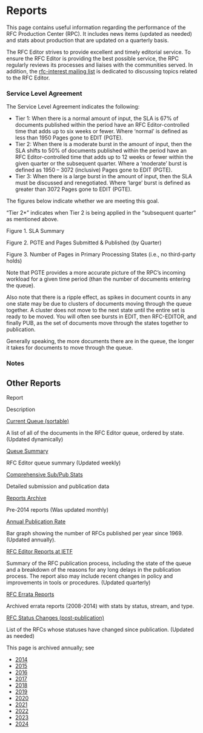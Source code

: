 # Reports

This page contains useful information regarding the performance of the RFC Production Center (RPC). It includes news items (updated as needed) and stats about production that are updated on a quarterly basis.

The RFC Editor strives to provide excellent and timely editorial service. To ensure the RFC Editor is providing the best possible service, the RPC regularly reviews its processes and liaises with the communities served. In addition, the [rfc-interest mailing list](mailto:rfc-interest@rfc-editor.org) is dedicated to discussing topics related to the RFC Editor.

### Service Level Agreement

The Service Level Agreement indicates the following:

- Tier 1: When there is a normal amount of input, the SLA is 67% of documents published within the period have an RFC Editor-controlled time that adds up to six weeks or fewer. Where ‘normal’ is defined as less than 1950 Pages gone to EDIT (PGTE).
- Tier 2: When there is a moderate burst in the amount of input, then the SLA shifts to 50% of documents published within the period have an RFC Editor-controlled time that adds up to 12 weeks or fewer within the given quarter or the subsequent quarter. Where a ‘moderate’ burst is defined as 1950 – 3072 (inclusive) Pages gone to EDIT (PGTE).
- Tier 3: When there is a large burst in the amount of input, then the SLA must be discussed and renegotiated. Where ‘large’ burst is defined as greater than 3072 Pages gone to EDIT (PGTE).

The figures below indicate whether we are meeting this goal.

“Tier 2\*” indicates when Tier 2 is being applied in the “subsequent quarter” as mentioned above.

Figure 1. SLA Summary

Figure 2. PGTE and Pages Submitted & Published (by Quarter)

Figure 3. Number of Pages in Primary Processing States (i.e., no third-party holds)

Note that PGTE provides a more accurate picture of the RPC’s incoming workload for a given time period (than the number of documents entering the queue).

Also note that there is a ripple effect, as spikes in document counts in any one state may be due to clusters of documents moving through the queue together. A cluster does not move to the next state until the entire set is ready to be moved. You will often see bursts in EDIT, then RFC-EDITOR, and finally PUB, as the set of documents move through the states together to publication.

Generally speaking, the more documents there are in the queue, the longer it takes for documents to move through the queue.

### Notes

## Other Reports

Report

Description

[Current Queue (sortable)](/current_queue/)

A list of all of the documents in the RFC Editor queue, ordered by state. (Updated dynamically)

[Queue Summary](/reports/CurrQstats.txt)

RFC Editor queue summary (Updated weekly)

[Comprehensive Sub/Pub Stats](/reports/subpub_stats/)

Detailed submission and publication data

[Reports Archive](/IAD-reports/)

Pre-2014 reports (Was updated monthly)

[Annual Publication Rate](/rfcs-per-year/)

Bar graph showing the number of RFCs published per year since 1969. (Updated annually).

[RFC Editor Reports at IETF](/report-summary/ietf/)

Summary of the RFC publication process, including the state of the queue and a breakdown of the reasons for any long delays in the publication process. The report also may include recent changes in policy and improvements in tools or procedures. (Updated quarterly)

[RFC Errata Reports](/IAD-reports/)

Archived errata reports (2008-2014) with stats by status, stream, and type.

[RFC Status Changes (post-publication)](/status_changes/)

List of the RFCs whose statuses have changed since publication. (Updated as needed)

This page is archived annually; see

- [2014](/old/Dec2014/)
- [2015](/report-summary/2015-2/)
- [2016](/report-summary/report-summary-2016/)
- [2017](/report-summary/report-summary-2017/)
- [2018](/report-summary/report-summary-2018/)
- [2019](/report-summary/report-summary-2019/)
- [2020](/report-summary/report-summary-2020/)
- [2021](/report-summary/report-summary-2021/)
- [2022](/report-summary/report-summary-2022/)
- [2023](/report-summary/report-summary-2023/)
- [2024](/report-summary/report-summary-2024/)
